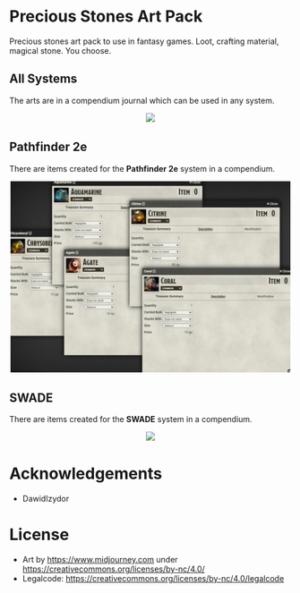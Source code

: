 # Precious Stones Art Pack
Precious stones art pack to use in fantasy games. Loot, crafting material, magical stone. You choose.

## All Systems
The arts are in a compendium journal which can be used in any system.
<p align="center">
  <img width="500" src="docs/docs_arts.webp">
</p>

## Pathfinder 2e
There are items created for the **Pathfinder 2e** system in a compendium.
<p align="center">
  <img width="500" src="docs/docs_pf2e.webp">
</p>

## SWADE
There are items created for the **SWADE** system in a compendium.
<p align="center">
  <img width="500" src="docs/docs_swade.webp">
</p>

# Acknowledgements
- DawidIzydor

# License
- Art by https://www.midjourney.com under https://creativecommons.org/licenses/by-nc/4.0/
- Legalcode: https://creativecommons.org/licenses/by-nc/4.0/legalcode
